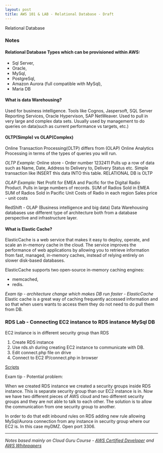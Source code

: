 ```yaml
---
layout: post
title: AWS 101 & LAB - Relational Database - Draft
---
```

Relational Database

### Notes
#### Relational Database Types which can be provisioned within AWS:

- Sql Server, 
- Oracle, 
- MySql, 
- PostgreSql, 
- Amazon Aurora (full compatible with MySql), 
- Maria DB

#### What is data Warehousing?

Used for business intelligence. Tools like Cognos, Jaspersoft, SQL Server Reporting Services, Oracle Hypervison, SAP NetWeaver. 
Used to pull in very large and complex data sets. Usually used by management to do queries on data(such as current performance vs targets, etc.) 

#### OLTP(Simple) vs OLAP(Complex)

Online Transaction Processing(OLTP) differs from (OLAP) Online Analytics Processing in terms of the types of queries you will run. 

*OLTP Example:*
Online store - Order number 1232411 
Pulls up a row of data such as Name, Date, Address to Delivery to, Delivery Status etc. Simple transaction like INSERT this data INTO this table. RELATIONAL DB is OLTP

*OLAP Example:*
Net Profit for EMEA and Pacific for the Digital Radio Product. Pulls in large numbers of records.
SUM of Radios Sold in EMEA
SUM of Radios Sold in Pacific
Unit Costs of Radio in each region
Sales price - unit costs

RedShift - OLAP (Business intelligence and big data)
Data Warehousing databases use different type of architecture both from a database perspective and infrastructure layer. 

#### What is Elastic Cache?

ElasticCache is a web service that makes it easy to deploy, operate, and scale an in-memory cache in the cloud. The service improves the performance of web applications by allowing you to retrieve information from fast, managed, in-memory caches, instead of relying entirely on slower disk-based databases. 

ElasticCache supports two open-source in-memory caching engines:
- memcached,
- redis.

*Exam tip - architecture change which makes DB run faster - ElasticCache*
Elastic cache is a great way of caching frequently accessed information and so that when users wants to access them they do not need to do pull them from DB.

### RDS Lab - Connecting EC2 instance to RDS instance MySql DB
EC2 instance is in different security group than RDS

1. Create RDS instance
2. Use rds.sh during creating EC2 instance to communicate with DB.
3. Edit connect.php file on drive
4. Connect to EC2 IP/connect.php in browser

[Scripts](https://github.com/vmaaik/aws-demo/tree/master/scripts)

Exam tip - Potential problem:

When we created RDS instance we created a security groups inside RDS instance. This is separate security group than our EC2 instance is in. Now we have two different pieces of AWS cloud and two different security groups and they are not able to talk to each other. The solution is to allow the communication from one security group to another. 

In order to do that edit inbound rules on RDS adding new rule allowing MySql/Aurora connection from any instance in security group where our EC2 is. In this case myDMZ.
Open port 3306.  

------------
*Notes based mainly on Cloud Guru Course - [AWS Certified Developer](https://acloud.guru/learn/aws-certified-developer-associate-june-2018) and [AWS Whitepapers](https://aws.amazon.com/whitepapers/)*
